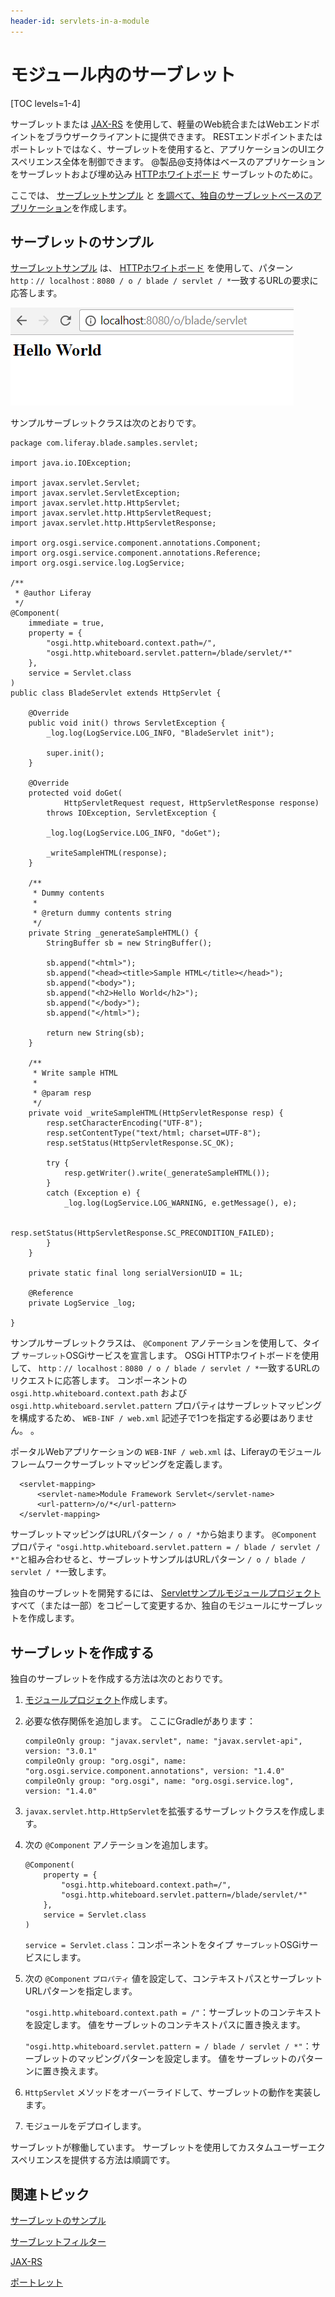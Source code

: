 ```yaml
---
header-id: servlets-in-a-module
---
```


# モジュール内のサーブレット

[TOC levels=1-4]

サーブレットまたは [JAX-RS](/docs/7-1/tutorials/-/knowledge_base/t/jax-rs) を使用して、軽量のWeb統合またはWebエンドポイントをブラウザークライアントに提供できます。 RESTエンドポイントまたはポートレットではなく、サーブレットを使用すると、アプリケーションのUIエクスペリエンス全体を制御できます。 @製品@支持体はベースのアプリケーションをサーブレットおよび埋め込み [HTTPホワイトボード](https://osgi.org/specification/osgi.cmpn/7.0.0/service.http.whiteboard.html) サーブレットのために。

ここでは、 [サーブレットサンプル](#servlet-sample) と [を調べて、独自のサーブレットベースのアプリケーション](#creating-a-servlet)を作成します。

## サーブレットのサンプル

[サーブレットサンプル](/docs/7-1/reference/-/knowledge_base/r/servlet) は、 [HTTPホワイトボード](https://osgi.org/specification/osgi.cmpn/7.0.0/service.http.whiteboard.html) を使用して、パターン `http：// localhost：8080 / o / blade / servlet / *`一致するURLの要求に応答します。

![図1：ユーザーが <code>http：// localhost：8080 / o / blade / servlet</code>にアクセスすると、サーブレットサンプルはメッセージ <code>Hello World</code>表示します。](../../images/servlet-sample.png)

サンプルサーブレットクラスは次のとおりです。

    package com.liferay.blade.samples.servlet;
    
    import java.io.IOException;
    
    import javax.servlet.Servlet;
    import javax.servlet.ServletException;
    import javax.servlet.http.HttpServlet;
    import javax.servlet.http.HttpServletRequest;
    import javax.servlet.http.HttpServletResponse;
    
    import org.osgi.service.component.annotations.Component;
    import org.osgi.service.component.annotations.Reference;
    import org.osgi.service.log.LogService;
    
    /**
     * @author Liferay
     */
    @Component(
        immediate = true,
        property = {
            "osgi.http.whiteboard.context.path=/",
            "osgi.http.whiteboard.servlet.pattern=/blade/servlet/*"
        },
        service = Servlet.class
    )
    public class BladeServlet extends HttpServlet {
    
        @Override
        public void init() throws ServletException {
            _log.log(LogService.LOG_INFO, "BladeServlet init");
    
            super.init();
        }
    
        @Override
        protected void doGet(
                HttpServletRequest request, HttpServletResponse response)
            throws IOException, ServletException {
    
            _log.log(LogService.LOG_INFO, "doGet");
    
            _writeSampleHTML(response);
        }
    
        /**
         * Dummy contents
         * 
         * @return dummy contents string
         */
        private String _generateSampleHTML() {
            StringBuffer sb = new StringBuffer();
    
            sb.append("<html>");
            sb.append("<head><title>Sample HTML</title></head>");
            sb.append("<body>");
            sb.append("<h2>Hello World</h2>");
            sb.append("</body>");
            sb.append("</html>");
    
            return new String(sb);
        }
    
        /**
         * Write sample HTML
         * 
         * @param resp
         */
        private void _writeSampleHTML(HttpServletResponse resp) {
            resp.setCharacterEncoding("UTF-8");
            resp.setContentType("text/html; charset=UTF-8");
            resp.setStatus(HttpServletResponse.SC_OK);
    
            try {
                resp.getWriter().write(_generateSampleHTML());
            }
            catch (Exception e) {
                _log.log(LogService.LOG_WARNING, e.getMessage(), e);
    
                resp.setStatus(HttpServletResponse.SC_PRECONDITION_FAILED);
            }
        }
    
        private static final long serialVersionUID = 1L;
    
        @Reference
        private LogService _log;
    
    }

サンプルサーブレットクラスは、 `@Component` アノテーションを使用して、タイプ `サーブレット`OSGiサービスを宣言します。 OSGi HTTPホワイトボードを使用して、 `http：// localhost：8080 / o / blade / servlet / *`一致するURLのリクエストに応答します。 コンポーネントの `osgi.http.whiteboard.context.path` および `osgi.http.whiteboard.servlet.pattern` プロパティはサーブレットマッピングを構成するため、 `WEB-INF / web.xml` 記述子で1つを指定する必要はありません。 。

ポータルWebアプリケーションの `WEB-INF / web.xml` は、Liferayのモジュールフレームワークサーブレットマッピングを定義します。

``` 
  <servlet-mapping>
      <servlet-name>Module Framework Servlet</servlet-name>
      <url-pattern>/o/*</url-pattern>
  </servlet-mapping>
```

サーブレットマッピングはURLパターン `/ o / *`から始まります。 `@Component` プロパティ `"osgi.http.whiteboard.servlet.pattern = / blade / servlet / *"`と組み合わせると、サーブレットサンプルはURLパターン `/ o / blade / servlet / *`一致します。

独自のサーブレットを開発するには、 [Servletサンプルモジュールプロジェクト](/docs/7-1/reference/-/knowledge_base/r/servlet#where-is-this-sample) すべて（または一部）をコピーして変更するか、独自のモジュールにサーブレットを作成します。

## サーブレットを作成する

独自のサーブレットを作成する方法は次のとおりです。

1.  [モジュールプロジェクト](/docs/7-1/tutorials/-/knowledge_base/t/starting-module-development)作成します。

2.  必要な依存関係を追加します。 ここにGradleがあります：
   
        compileOnly group: "javax.servlet", name: "javax.servlet-api", version: "3.0.1"
        compileOnly group: "org.osgi", name: "org.osgi.service.component.annotations", version: "1.4.0"
        compileOnly group: "org.osgi", name: "org.osgi.service.log", version: "1.4.0"

3.  `javax.servlet.http.HttpServlet`を拡張するサーブレットクラスを作成します。

4.  次の `@Component` アノテーションを追加します。

    ``` 
    @Component(
        property = {
            "osgi.http.whiteboard.context.path=/",
            "osgi.http.whiteboard.servlet.pattern=/blade/servlet/*"
        },
        service = Servlet.class
    ) 
    ```

    `service = Servlet.class`：コンポーネントをタイプ `サーブレット`OSGiサービスにします。

5.  次の `@Component` `プロパティ` 値を設定して、コンテキストパスとサーブレットURLパターンを指定します。

    `"osgi.http.whiteboard.context.path = /"`：サーブレットのコンテキストを設定します。 値をサーブレットのコンテキストパスに置き換えます。

    `"osgi.http.whiteboard.servlet.pattern = / blade / servlet / *"`：サーブレットのマッピングパターンを設定します。 値をサーブレットのパターンに置き換えます。

6.  `HttpServlet` メソッドをオーバーライドして、サーブレットの動作を実装します。

7.  モジュールをデプロイします。

サーブレットが稼働しています。 サーブレットを使用してカスタムユーザーエクスペリエンスを提供する方法は順調です。

## 関連トピック

[サーブレットのサンプル](/docs/7-1/reference/-/knowledge_base/r/servlet)

[サーブレットフィルター](/docs/7-1/tutorials/-/knowledge_base/t/servlet-filters)

[JAX-RS](/docs/7-1/tutorials/-/knowledge_base/t/jax-rs)

[ポートレット](/docs/7-1/tutorials/-/knowledge_base/t/portlets)

